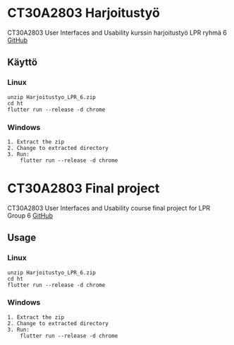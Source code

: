 # CT30A2803 Harjoitustyö

CT30A2803 User Interfaces and Usability kurssin harjoitustyö LPR ryhmä 6
[GitHub](https://github.com/hautaniemip/CT30A2803-HT)

## Käyttö

### Linux

    unzip Harjoitustyo_LPR_6.zip
    cd ht
    flutter run --release -d chrome

### Windows

    1. Extract the zip
    2. Change to extracted directory
    3. Run:
        flutter run --release -d chrome



# CT30A2803 Final project

CT30A2803 User Interfaces and Usability course final project for LPR Group 6
[GitHub](https://github.com/hautaniemip/CT30A2803-HT)

## Usage

### Linux

    unzip Harjoitustyo_LPR_6.zip
    cd ht
    flutter run --release -d chrome

### Windows

    1. Extract the zip
    2. Change to extracted directory
    3. Run:
        flutter run --release -d chrome